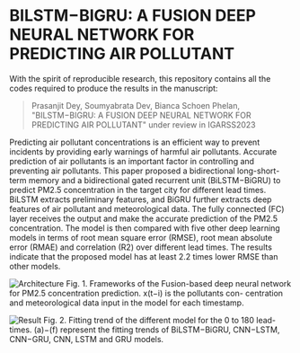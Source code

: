 # BILSTM−BIGRU: A FUSION DEEP NEURAL NETWORK FOR PREDICTING AIR POLLUTANT
With the spirit of reproducible research, this repository contains all the codes required to produce the results in the manuscript:

>Prasanjit Dey, Soumyabrata Dev, Bianca Schoen Phelan, "BILSTM−BIGRU: A FUSION DEEP NEURAL NETWORK FOR PREDICTING AIR POLLUTANT" under review in IGARSS2023

Predicting air pollutant concentrations is an efficient way to prevent incidents by providing early warnings of harmful air pollutants. Accurate prediction of air pollutants is an important factor in controlling and preventing air pollutants. This paper proposed a bidirectional long-short-term memory and a bidirectional gated recurrent unit (BiLSTM−BiGRU) to predict PM2.5 concentration in the target city for different lead times. BiLSTM extracts preliminary features, and BiGRU further extracts deep features of air pollutant and meteorological data. The fully connected (FC) layer receives the output and make the accurate prediction of the PM2.5 concentration. The model is then compared with five other deep learning models in terms of root mean square error (RMSE), root mean absolute error (RMAE) and correlation (R2) over different lead times. The results indicate that the proposed model has at least 2.2 times lower RMSE than other models.

![Architecture](https://user-images.githubusercontent.com/49582829/206673155-9506eb1e-c59b-4df6-b25a-30d16d28e56b.png)
Fig. 1. Frameworks of the Fusion-based deep neural network for PM2.5 concentration prediction. x(t−i) is the pollutants con-
centration and meteorological data input in the model for each timestamp.

![Result](https://user-images.githubusercontent.com/49582829/206673614-448dcb86-63c2-43db-a8d1-31464b0bc062.png)
Fig. 2. Fitting trend of the different model for the 0 to 180 lead-times. (a)−(f) represent the fitting trends of BiLSTM−BiGRU,
CNN−LSTM, CNN−GRU, CNN, LSTM and GRU models.

